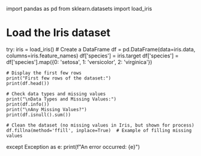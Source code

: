 import pandas as pd
from sklearn.datasets import load_iris

# Load the Iris dataset
try:
    iris = load_iris()
    # Create a DataFrame
    df = pd.DataFrame(data=iris.data, columns=iris.feature_names)
    df['species'] = iris.target
    df['species'] = df['species'].map({0: 'setosa', 1: 'versicolor', 2: 'virginica'})
    
    # Display the first few rows
    print("First few rows of the dataset:")
    print(df.head())
    
    # Check data types and missing values
    print("\nData Types and Missing Values:")
    print(df.info())
    print("\nAny Missing Values?")
    print(df.isnull().sum())

    # Clean the dataset (no missing values in Iris, but shown for process)
    df.fillna(method='ffill', inplace=True)  # Example of filling missing values
except Exception as e:
    print(f"An error occurred: {e}")
